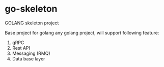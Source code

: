 # go-skeleton
GOLANG skeleton project 

Base project for golang any golang project, will support following feature:
1. gRPC
2. Rest API
3. Messaging (RMQ)
4. Data base layer
